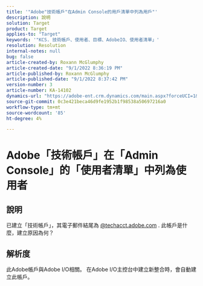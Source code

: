 ```yaml
---
title: '"Adobe"技術帳戶"在Admin Console的用戶清單中列為用戶"'
description: 說明
solution: Target
product: Target
applies-to: "Target"
keywords: '"KCS. 技術帳戶、使用者、目標、AdobeIO、使用者清單」'
resolution: Resolution
internal-notes: null
bug: false
article-created-by: Roxann McGlumphy
article-created-date: "9/1/2022 8:36:19 PM"
article-published-by: Roxann McGlumphy
article-published-date: "9/1/2022 8:37:42 PM"
version-number: 3
article-number: KA-14102
dynamics-url: "https://adobe-ent.crm.dynamics.com/main.aspx?forceUCI=1&pagetype=entityrecord&etn=knowledgearticle&id=31fe9eb6-352a-ed11-9db1-002248086a27"
source-git-commit: 0c3e421beca46d9fe1952b1f98538a50697216a0
workflow-type: tm+mt
source-wordcount: '85'
ht-degree: 4%

---
```


# Adobe「技術帳戶」在「Admin Console」的「使用者清單」中列為使用者

## 說明


已建立「技術帳戶」，其電子郵件結尾為 [@techacct.adobe.com](http://techacct.adobe.com) . 此帳戶是什麼，建立原因為何？


## 解析度


此Adobe帳戶與Adobe I/O相關。 在Adobe I/O主控台中建立新整合時，會自動建立此帳戶。
